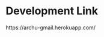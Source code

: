 <h1 align="left">Development Link</h1>
<div>
https://archu-gmail.herokuapp.com/
 </div>


<div width="40" height="40>
Frontend Repo https://github.com/Archana636/Gmail-Frontend 
 </div>
Backend Repo  https://github.com/Archana636/Gmail-Backend
